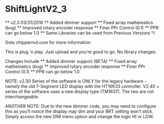 # ShiftLightV2_3
** v2.3 03/31/2016
** Added dimmer support 
** Fixed array mathematics (bug)
** Improved rotary encoder response
** Finer PPr Control (0.1)
** PPR can go below 1.0
** Same Libraries can be used from Previous Versions
*/ 

Goto chippernut.com for more information

This is plug 'n play. Just upload and you're good to go. No library changes. 

Changes Include
** Added dimmer support (BETA)
** Fixed array mathematics (bug)
** Improved rotary encoder response
** Finer PPr Control (0.1)
** PPR can go below 1.0

NOTE:  v2.30 Series of the software is ONLY for the legacy hardware - namely the old 7-Segment LED display with the HT16K33 controller.  V2.40 + series of the software uses a new display type (TM1637).  The two are not interchangeable. 

ANOTHER NOTE:  Due to the new dimmer code, you may need to configure this as you'll notice the display may dim and your BRT setting won't stick. Simply access the new DIM menu option and change the logic HI or LOW.  

